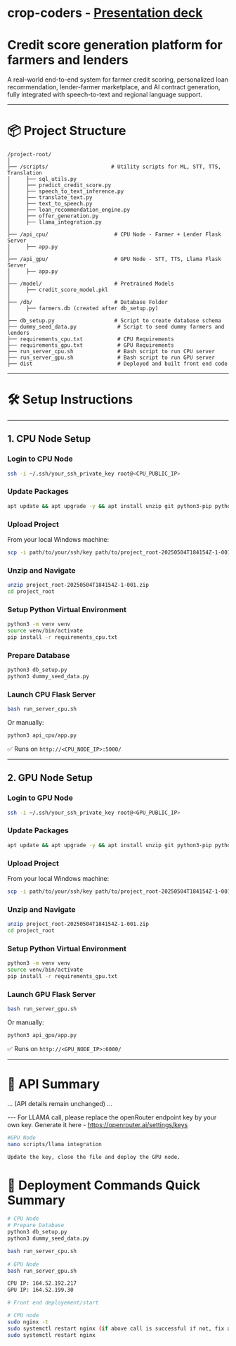 # crop-coders -  [Presentation deck ](https://drive.google.com/file/d/1Y1Q-k5jYut5c2DRxnlPvy9Q6bWdNcLCl/view?usp=sharing)
# Credit score generation platform for farmers and lenders
 
A real-world end-to-end system for farmer credit scoring, personalized loan recommendation, lender-farmer marketplace, and AI contract generation, fully integrated with speech-to-text and regional language support.
 
---
 
# 📦 Project Structure
 
```plaintext
/project-root/
│
├── /scripts/                    # Utility scripts for ML, STT, TTS, Translation
│     ├── sql_utils.py
│     ├── predict_credit_score.py
│     ├── speech_to_text_inference.py
│     ├── translate_text.py
│     ├── text_to_speech.py
│     ├── loan_recommendation_engine.py
│     ├── offer_generation.py
│     ├── llama_integration.py
│
├── /api_cpu/                     # CPU Node - Farmer + Lender Flask Server
│     ├── app.py
│
├── /api_gpu/                     # GPU Node - STT, TTS, Llama Flask Server
│     ├── app.py
│
├── /model/                       # Pretrained Models
│     ├── credit_score_model.pkl
│
├── /db/                          # Database Folder
│     ├── farmers.db (created after db_setup.py)
│
├── db_setup.py                   # Script to create database schema
├── dummy_seed_data.py             # Script to seed dummy farmers and lenders
├── requirements_cpu.txt           # CPU Requirements
├── requirements_gpu.txt           # GPU Requirements
├── run_server_cpu.sh              # Bash script to run CPU server
├── run_server_gpu.sh              # Bash script to run GPU server
├── dist                           # Deployed and built front end code
```
 
---
 
# 🛠 Setup Instructions
 
---
 
## 1. CPU Node Setup
 
### Login to CPU Node
 
```bash
ssh -i ~/.ssh/your_ssh_private_key root@<CPU_PUBLIC_IP>
```
 
### Update Packages
 
```bash
apt update && apt upgrade -y && apt install unzip git python3-pip python3-venv sqlite3 -y
```
 
### Upload Project
 
From your local Windows machine:
 
```bash
scp -i path/to/your/ssh/key path/to/project_root-20250504T184154Z-1-001.zip root@<CPU_PUBLIC_IP>:/root/
```
 
### Unzip and Navigate
 
```bash
unzip project_root-20250504T184154Z-1-001.zip
cd project_root
```
 
### Setup Python Virtual Environment
 
```bash
python3 -m venv venv
source venv/bin/activate
pip install -r requirements_cpu.txt
```
 
### Prepare Database
 
```bash
python3 db_setup.py
python3 dummy_seed_data.py
```
 
### Launch CPU Flask Server
 
```bash
bash run_server_cpu.sh
```
 
Or manually:
 
```bash
python3 api_cpu/app.py
```
 
✅ Runs on `http://<CPU_NODE_IP>:5000/`
 
---
 
## 2. GPU Node Setup
 
### Login to GPU Node
 
```bash
ssh -i ~/.ssh/your_ssh_private_key root@<GPU_PUBLIC_IP>
```
 
### Update Packages
 
```bash
apt update && apt upgrade -y && apt install unzip git python3-pip python3-venv -y
```
 
### Upload Project
 
From your local Windows machine:
 
```bash
scp -i path/to/your/ssh/key path/to/project_root-20250504T184154Z-1-001.zip root@<GPU_PUBLIC_IP>:/root/
```
 
### Unzip and Navigate
 
```bash
unzip project_root-20250504T184154Z-1-001.zip
cd project_root
```
 
### Setup Python Virtual Environment
 
```bash
python3 -m venv venv
source venv/bin/activate
pip install -r requirements_gpu.txt
```
 
### Launch GPU Flask Server
 
```bash
bash run_server_gpu.sh
```
 
Or manually:
 
```bash
python3 api_gpu/app.py
```
 
✅ Runs on `http://<GPU_NODE_IP>:6000/`
 
---
 
# 📡 API Summary
 
... (API details remain unchanged) ...
 
--- For LLAMA call, please replace the openRouter endpoint key by your own key. Generate it here - https://openrouter.ai/settings/keys 

```bash
#GPU Node
nano scripts/llama integration 

Update the key, close the file and deploy the GPU node. 

```
 
# 📣 Deployment Commands Quick Summary
 
```bash
# CPU Node
# Prepare Database
python3 db_setup.py
python3 dummy_seed_data.py

bash run_server_cpu.sh
 
# GPU Node
bash run_server_gpu.sh

CPU IP: 164.52.192.217
GPU IP: 164.52.199.30

# Front end deployement/start

# CPU node 
sudo nginx -t
sudo systemctl restart nginx (if above call is successful if not, fix any formatting errors in sudo nano /etc/nginx/sites-enabled/agricredit)
sudo systemctl restart nginx

``` 
